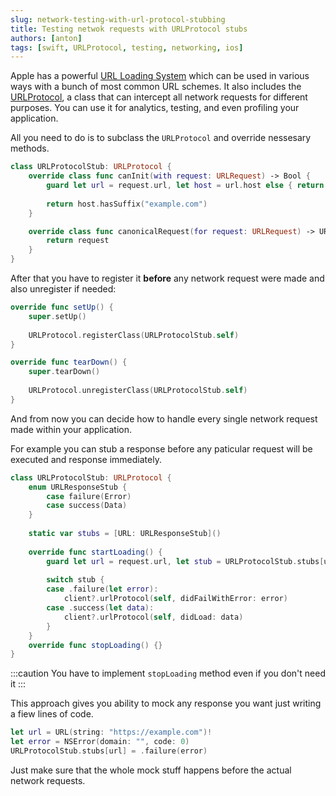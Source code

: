 ```yaml
---
slug: network-testing-with-url-protocol-stubbing
title: Testing netwok requests with URLProtocol stubs
authors: [anton]
tags: [swift, URLProtocol, testing, networking, ios]
---
```


Apple has a powerful [URL Loading System](https://developer.apple.com/documentation/foundation/url_loading_system) which can be used in various ways with a bunch of most common URL schemes. It also includes the [URLProtocol](https://developer.apple.com/documentation/foundation/urlprotocol), a class that can intercept all network requests for different purposes. You can use it for analytics, testing, and even profiling your application.
<!-- truncate -->
All you need to do is to subclass the `URLProtocol` and override nessesary methods.
```swift
class URLProtocolStub: URLProtocol {
    override class func canInit(with request: URLRequest) -> Bool {
        guard let url = request.url, let host = url.host else { return false }
            
        return host.hasSuffix("example.com")
    }

    override class func canonicalRequest(for request: URLRequest) -> URLRequest {
        return request
    }
}
```
After that you have to register it __before__ any network request were made and also unregister if needed:
```swift
override func setUp() {
    super.setUp()
    
    URLProtocol.registerClass(URLProtocolStub.self)
}

override func tearDown() {
    super.tearDown()
    
    URLProtocol.unregisterClass(URLProtocolStub.self)
}
```
And from now you can decide how to handle every single network request made within your application. 

For example you can stub a response before any paticular request will be executed and response immediately.
```swift
class URLProtocolStub: URLProtocol {
    enum URLResponseStub {
        case failure(Error)
        case success(Data)
    }
    
    static var stubs = [URL: URLResponseStub]()
    
    override func startLoading() {
        guard let url = request.url, let stub = URLProtocolStub.stubs[url] else { return }
        
        switch stub {
        case .failure(let error):
            client?.urlProtocol(self, didFailWithError: error)
        case .success(let data):
            client?.urlProtocol(self, didLoad: data)
        }
    }
    override func stopLoading() {}
}
```
:::caution
You have to implement `stopLoading` method even if you don't need it
:::

This approach gives you ability to mock any response you want just writing a fiew lines of code.
```swift
let url = URL(string: "https://example.com")!
let error = NSError(domain: "", code: 0)
URLProtocolStub.stubs[url] = .failure(error)
```

Just make sure that the whole mock stuff happens before the actual network requests.